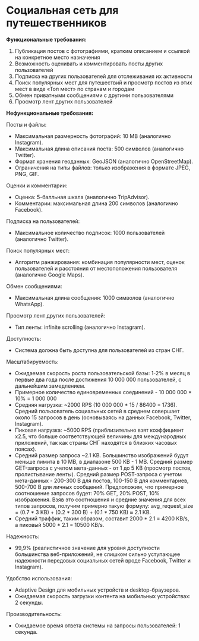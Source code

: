# Социальная сеть для путешественников

**Функциональные требования:**
1. Публикация постов с фотографиями, кратким описанием и ссылкой на конкретное место назначения
2. Возможность оценивать и комментировать посты других пользователей
3. Подписка на других пользователей для отслеживания их активности
4. Поиск популярных мест для путешествий и просмотр постов из этих мест в виде «Топ мест» по странам и городам
5. Обмен приватными сообщениями с другими пользователями
6. Просмотр лент других пользователей
 
**Нефункциональные требования:**

Посты и файлы:
  * Максимальная размерность фотографий: 10 MB (аналогично Instagram).
  * Максимальная длина описания поста: 500 символов (аналогично Twitter).
  * Формат хранения геоданных: GeoJSON (аналогично OpenStreetMap).
  * Ограничения на типы файлов: только изображения в формате JPEG, PNG, GIF.

Оценки и комментарии:
  * Оценка: 5-балльная шкала (аналогично TripAdvisor).
  * Комментарии: максимальная длина 200 символов (аналогично Facebook).

Подписка на пользователей:
  * Максимальное количество подписок: 1000 пользователей (аналогично Twitter).

Поиск популярных мест:
  * Алгоритм ранжирования: комбинация популярности мест, оценок пользователей и расстояния от местоположения пользователя (аналогично Google Maps).

Обмен сообщениями:
  * Максимальная длина сообщения: 1000 символов (аналогично WhatsApp).

Просмотр лент других пользователей:
  * Тип ленты: infinite scrolling (аналогично Instagram).

Доступность:
  * Система должна быть доступна для пользователей из стран СНГ.

Масштабируемость:
  * Ожидаемая скорость роста пользовательской базы: 1-2% в месяц в первые два года после достижения 10 000 000 пользователей, с дальнейшим замедлением.
  * Примерное количество единовременных соединений - 10 000 000 * 10% = 1 000 000
  * Средняя нагрузка: ~2000 RPS (10 000 000 * 15 / 86400 = 1736). Средний пользователь социальных сетей в среднем совершает около 15 запросов в день (основываясь на данных Facebook, Twitter, Instagram).
  * Пиковая нагрузка: ~5000 RPS (приблизительно взят коэффициент x2.5, что больше соответствующей величины для международных приложений, так как страны СНГ находятся в близких часовых поясах).
  * Средний размер запроса ~2.1 KB. Большинство изображений будут меньше лимита в 10 MB, в диапазоне 500 KB - 1 MB. Средний размер GET-запроса с учетом мета-данных - от 1 до 5 KB (просмотр постов, пролистывание ленты). Средний размер POST-запроса с учетом мета-данных - 200-300 B для постов, 100-150 B для комментариев, 500-700 B для личных сообщений. Предположим, что примерное соотношение запросов будет: 70% GET, 20% POST, 10% изображения. Взяв это соотношения и средние значения для всех типов запросов, получим примерно такую формулу: avg_request_size = (0.7 * 3 KB) + (0.2 * 300 B) + (0.1 * 750 KB) ≈ 2.1 KB.
  * Средний траффик, таким образом, составит 2000 * 2.1 = 4200 KB/s, а пиковый 5000 * 2.1 = 10500 KB/s.

Надежность:
  * 99,9% (реалистичное значение для уровня доступности большинства веб-приложений, не слишком сильно уступающее надежности передовых социальных сетей вроде Facebook, Twitter и Instagram).

Удобство использования:
  * Adaptive Design для мобильных устройств и desktop-браузеров.
  * Ожидаемая скорость загрузки контента на мобильных устройствах: 2 секунды.

Производительность:
  * Ожидаемое время ответа системы на запросы пользователей: 1 секунда.
